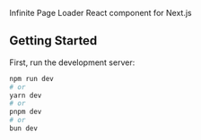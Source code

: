 Infinite Page Loader React component for Next.js

## Getting Started

First, run the development server:

```bash
npm run dev
# or
yarn dev
# or
pnpm dev
# or
bun dev
```
